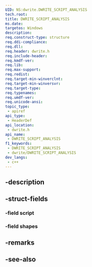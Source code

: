```yaml
---
UID: NS:dwrite.DWRITE_SCRIPT_ANALYSIS
tech.root: 
title: DWRITE_SCRIPT_ANALYSIS
ms.date: 
targetos: Windows
description: 
req.construct-type: structure
req.ddi-compliance: 
req.dll: 
req.header: dwrite.h
req.include-header: 
req.kmdf-ver: 
req.lib: 
req.max-support: 
req.redist: 
req.target-min-winverclnt: 
req.target-min-winversvr: 
req.target-type: 
req.typenames: 
req.umdf-ver: 
req.unicode-ansi: 
topic_type:
 - apiref
api_type:
 - HeaderDef
api_location:
 - dwrite.h
api_name:
 - DWRITE_SCRIPT_ANALYSIS
f1_keywords:
 - DWRITE_SCRIPT_ANALYSIS
 - dwrite/DWRITE_SCRIPT_ANALYSIS
dev_langs:
 - c++
---
```


## -description

## -struct-fields

### -field script

### -field shapes

## -remarks

## -see-also

